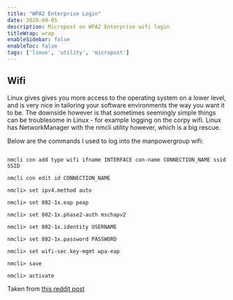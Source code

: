```yaml
---
title: "WPA2 Enterprise Login"
date: 2020-09-05
description: Micropost on WPA2 Enterprise wifi login
titleWrap: wrap
enableSidebar: false
enableToc: false
tags: ['linux', 'utility', 'micropost']
---
```


## Wifi

Linux gives gives you more access to the operating system on a lower level, and is very nice in tailoring your software environments the way you want it to be. The downside however is that sometimes seemingly simple things can be troublesome in Linux - for example logging on the corpy wifi. Linux has NetworkManager with the nmcli utility however, which is a big rescue.

Below are the commands I used to log into the manpowergroup wifi:

```shell

nmcli con add type wifi ifname INTERFACE con-name CONNECTION_NAME ssid SSID

nmcli con edit id CONNECTION_NAME

nmcli> set ipv4.method auto

nmcli> set 802-1x.eap peap

nmcli> set 802-1x.phase2-auth mschapv2

nmcli> set 802-1x.identity USERNAME

nmcli> set 802-1x.password PASSWORD

nmcli> set wifi-sec.key-mgmt wpa-eap

nmcli> save

nmcli> activate

```

Taken from [this reddit post](https://www.reddit.com/r/linuxquestions/comments/b1b8jo/psa_for_people_struggling_with_wifi_on_linux_on/)
